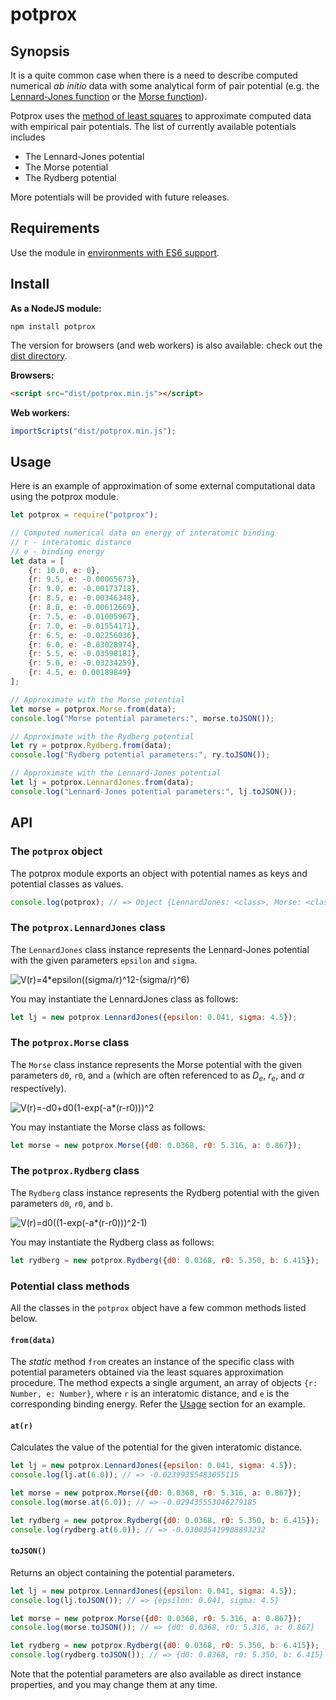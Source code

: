 # potprox

## Synopsis

It is a quite common case when there is a need to describe computed numerical *ab initio* data with some analytical form of pair potential (e.g. the [Lennard-Jones function](https://en.wikipedia.org/wiki/Lennard-Jones_potential) or the [Morse function](https://en.wikipedia.org/wiki/Morse_potential)).

Potprox uses the [method of least squares](https://en.wikipedia.org/wiki/Least_squares) to approximate computed data with empirical pair potentials. The list of currently available potentials includes

* The Lennard-Jones potential
* The Morse potential
* The Rydberg potential

More potentials will be provided with future releases.

## Requirements

Use the module in [environments with ES6 support](https://kangax.github.io/compat-table/es6/).

## Install

**As a NodeJS module:**

```
npm install potprox
```

The version for browsers (and web workers) is also available: check out the [dist directory](dist).

**Browsers:**

```html
<script src="dist/potprox.min.js"></script>
```

**Web workers:**

```javascript
importScripts("dist/potprox.min.js");
````

## Usage

Here is an example of approximation of some external computational data using the potprox module.

```javascript
let potprox = require("potprox");

// Computed numerical data on energy of interatomic binding
// r - interatomic distance
// e - binding energy
let data = [
    {r: 10.0, e: 0},
    {r: 9.5, e: -0.00065673},
    {r: 9.0, e: -0.00173718},
    {r: 8.5, e: -0.00346348},
    {r: 8.0, e: -0.00612669},
    {r: 7.5, e: -0.01005967},
    {r: 7.0, e: -0.01554171},
    {r: 6.5, e: -0.02256036},
    {r: 6.0, e: -0.03028974},
    {r: 5.5, e: -0.03598181},
    {r: 5.0, e: -0.03234259},
    {r: 4.5, e: 0.00189849}
];

// Approximate with the Morse potential
let morse = potprox.Morse.from(data);
console.log("Morse potential parameters:", morse.toJSON());

// Approximate with the Rydberg potential
let ry = potprox.Rydberg.from(data);
console.log("Rydberg potential parameters:", ry.toJSON());

// Approximate with the Lennard-Jones potential
let lj = potprox.LennardJones.from(data);
console.log("Lennard-Jones potential parameters:", lj.toJSON());
```

## API

### The `potprox` object

The potprox module exports an object with potential names as keys and potential classes as values.

```javascript
console.log(potprox); // => Object {LennardJones: <class>, Morse: <class>, ...}
```

### The `potprox.LennardJones` class

The `LennardJones` class instance represents the Lennard-Jones potential with the given parameters `epsilon` and `sigma`.

![V(r)=4*epsilon((sigma/r)^12-(sigma/r)^6)](https://latex.codecogs.com/svg.latex?V(r)=4\varepsilon\left[\left(\frac{\sigma}{r}\right)^{12}-\left(\frac{\sigma}{r}\right)^{6}\right])

You may instantiate the LennardJones class as follows:

```javascript
let lj = new potprox.LennardJones({epsilon: 0.041, sigma: 4.5});
```

### The `potprox.Morse` class

The `Morse` class instance represents the Morse potential with the given parameters `d0`, `r0`, and `a` (which are often referenced to as *D<sub>e</sub>*, *r<sub>e</sub>*, and *α* respectively).

![V(r)=-d0+d0(1-exp(-a*(r-r0)))^2](https://latex.codecogs.com/gif.latex?V(r)=-D_{0}&plus;D_{0}\left[1-\exp\left(-a\left(r-r_{0}\right)\right)\right]^{2})

You may instantiate the Morse class as follows:

```javascript
let morse = new potprox.Morse({d0: 0.0368, r0: 5.316, a: 0.867});
```

### The `potprox.Rydberg` class

The `Rydberg` class instance represents the Rydberg potential with the given parameters `d0`, `r0`, and `b`.

![V(r)=d0((1-exp(-a*(r-r0)))^2-1)](https://latex.codecogs.com/gif.latex?V(r)=-D_{0}\left[1&plus;\frac{b}{r_{0}}\left(r-r_{0}\right)\right]\exp\left[-\frac{b}{r_{0}}\left(r-r_{0}\right)\right])

You may instantiate the Rydberg class as follows:

```javascript
let rydberg = new potprox.Rydberg({d0: 0.0368, r0: 5.350, b: 6.415});
```

### Potential class methods

All the classes in the `potprox` object have a few common methods listed below.

#### `from(data)`

The *static* method `from` creates an instance of the specific class with potential parameters obtained via the least squares approximation procedure. The method expects a single argument, an array of objects `{r: Number, e: Number}`, where `r` is an interatomic distance, and `e` is the corresponding binding energy. Refer the [Usage](#usage) section for an example.

#### `at(r)`

Calculates the value of the potential for the given interatomic distance.

```javascript
let lj = new potprox.LennardJones({epsilon: 0.041, sigma: 4.5});
console.log(lj.at(6.0)); // => -0.02399355483055115

let morse = new potprox.Morse({d0: 0.0368, r0: 5.316, a: 0.867});
console.log(morse.at(6.0)); // => -0.029435553046279185

let rydberg = new potprox.Rydberg({d0: 0.0368, r0: 5.350, b: 6.415});
console.log(rydberg.at(6.0)); // => -0.030035419908893232
```

#### `toJSON()`

Returns an object containing the potential parameters.

```javascript
let lj = new potprox.LennardJones({epsilon: 0.041, sigma: 4.5});
console.log(lj.toJSON()); // => {epsilon: 0.041, sigma: 4.5}

let morse = new potprox.Morse({d0: 0.0368, r0: 5.316, a: 0.867});
console.log(morse.toJSON()); // => {d0: 0.0368, r0: 5.316, a: 0.867}

let rydberg = new potprox.Rydberg({d0: 0.0368, r0: 5.350, b: 6.415});
console.log(rydberg.toJSON()); // => {d0: 0.0368, r0: 5.350, b: 6.415}
```

Note that the potential parameters are also available as direct instance properties, and you may change them at any time.